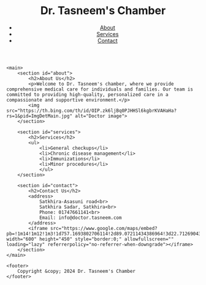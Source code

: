 <!DOCTYPE html>
<html lang="en">
<head>
    <meta charset="UTF-8">
    <meta name="viewport" content="width=device-width, initial-scale=1.0">
    <title>Doctor's Chamber</title>
    <link rel="stylesheet" href="drchamber.css">
</head>
<body>
    <header>
        <h1>Dr. Tasneem's Chamber</h1>
        <nav>
            <ul>
                <li><a href="#about">About</a></li>
                <li><a href="#services">Services</a></li>
                <li><a href="#contact">Contact</a></li>
            </ul>
        </nav>
    </header>

    <main>
        <section id="about">
            <h2>About Us</h2>
            <p>Welcome to Dr. Tasneem's chamber, where we provide comprehensive medical care for individuals and families. Our team is committed to providing high-quality, personalized care in a compassionate and supportive environment.</p>
            <img src="https://th.bing.com/th/id/OIP.zk6ljBq0PJHHSl6kgbrKVAHaHa?rs=1&pid=ImgDetMain.jpg" alt="Doctor image">
        </section>

        <section id="services">
            <h2>Services</h2>
            <ul>
                <li>General checkups</li>
                <li>Chronic disease management</li>
                <li>Immunizations</li>
                <li>Minor procedures</li>
                </ul>
        </section>

        <section id="contact">
            <h2>Contact Us</h2>
            <address>
                Satkhira-Asasuni road<br>
                Satkhira Sadar, Satkhira<br>
                Phone: 01747661141<br>
                Email: info@doctor.tasneem.com
            </address>
            <iframe src="https://www.google.com/maps/embed?pb=!1m14!1m12!1m3!1d757.1693802706114!2d89.07211434386964!3d22.71269043225074!2m3!1f0!2f0!3f0!3m2!1i1024!2i768!4f13.1!5e1!3m2!1sen!2sbd!4v1704527143380!5m2!1sen!2sbd" width="600" height="450" style="border:0;" allowfullscreen="" loading="lazy" referrerpolicy="no-referrer-when-downgrade"></iframe>
        </section>
    </main>

    <footer>
        Copyright &copy; 2024 Dr. Tasneem's Chamber
    </footer>
</body>
</html>
